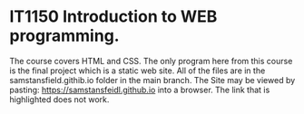# IT1150 Introduction to WEB programming.

The course covers HTML and CSS.  The only program here from this course is the final project which is a static web site.  All of the files are in the samstansfield.githib.io folder in the main branch.  The Site may be viewed by pasting: https://samstansfeidl.github.io into a browser.  The link that is highlighted does not work.
